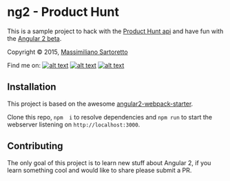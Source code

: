 # ng2 - Product Hunt

This is a sample project to hack with the [Product Hunt api](https://api.producthunt.com/v1/docs) and have fun with the [Angular 2 beta](https://www.npmjs.com/package/angular2).

Copyright © 2015, [Massimiliano Sartoretto](mailto:massimilianosartoretto@gmail.com)

Find me on:
[![alt text][1.1]][1]
[![alt text][2.1]][2]
[![alt text][6.1]][6]

[1.1]: http://i.imgur.com/tXSoThF.png (twitter icon with padding)
[2.1]: http://i.imgur.com/P3YfQoD.png (facebook icon with padding)
[6.1]: http://i.imgur.com/0o48UoR.png (github icon with padding)

[1]: http://www.twitter.com/___Sarto
[2]: http://www.facebook.com/profile.php?id=1549402605
[6]: http://www.github.com/m00s

Installation
------------

This project is based on the awesome [angular2-webpack-starter](https://github.com/angular-class/angular2-webpack-starter).

Clone this repo, `npm  i` to resolve dependencies
and `npm run` to start the webserver listening on `http://localhost:3000`.

Contributing
------------
The only goal of this project is to learn new stuff about Angular 2, if you learn something cool and would like to share please submit a PR.
